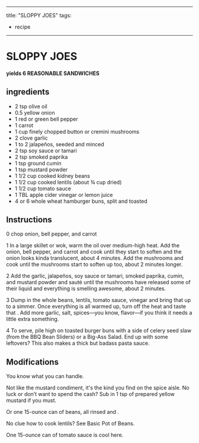 
---
title: "SLOPPY JOES"
tags:
  - recipe
---
# SLOPPY JOES

#### yields 6 REASONABLE SANDWICHES


## ingredients
* 2 tsp olive oil 
* 0.5 yellow onion 
* 1 red or green bell pepper 
* 1 carrot 
* 1 cup finely chopped button or cremini mushrooms 
* 2 clove garlic 
* 1 to 2 jalapeños, seeded and minced 
* 2 tsp soy sauce or tamari 
* 2 tsp smoked paprika 
* 1 tsp ground cumin 
* 1 tsp mustard powder 
* 1 1/2 cup cooked kidney beans 
* 1 1/2 cup cooked lentils (about ¾ cup dried) 
* 1 1/2 cup tomato sauce 
* 1 TBL apple cider vinegar or lemon juice 
* 4 or 6 whole wheat hamburger buns, split and toasted 



## Instructions
0 chop onion, bell pepper, and carrot

1 In a large skillet or wok, warm the oil over medium-high heat. Add the onion, bell pepper, and carrot and cook until they start to soften and the onion looks kinda translucent, about 4 minutes. Add the mushrooms and cook until the mushrooms start to soften up too, about 2 minutes longer.

2 Add the garlic, jalapeños, soy sauce or tamari, smoked paprika, cumin, and mustard powder and sauté until the mushrooms have released some of their liquid and everything is smelling  awesome, about 2 minutes.

3 Dump in the whole beans, lentils, tomato sauce, vinegar and bring that    up to a simmer. Once everything is all warmed up, turn off the heat and taste that   . Add more garlic, salt, spices—you know, flavor—if you think it needs a little extra something.

4 To serve, pile high on toasted burger buns with a side of celery seed slaw (from the BBQ Bean Sliders) or a Big-Ass Salad. End up with some leftovers? This also makes a thick but badass pasta sauce.



## Modifications
You know what you can handle.

 Not like the mustard condiment, it's the kind you find on the spice aisle. No luck or don’t want to spend the cash? Sub in 1 tsp of prepared yellow mustard if you must.

 Or one 15-ounce can of beans, all rinsed and   .

 No  clue how to cook lentils? See Basic Pot of Beans.

 One 15-ounce can of tomato sauce is cool here.




